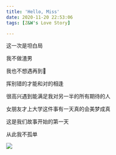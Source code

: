 ```yaml
---
title: 'Hello, Miss'
date: 2020-11-20 22:53:06
tags: [Z&W's Love Story]

---
```


这一次是坦白局

我不做渣男

我也不想遇再到🍵

挥别错的才能和对的相逢

很高兴遇到能满足我对另一半的所有期待的人

女朋友才上大学这件事有一天真的会美梦成真

这是我们故事开始的第一天

从此我不孤单

![](https://tva1.sinaimg.cn/large/0081Kckwly1gkw1sb9sbrj30u01sz4if.jpg)